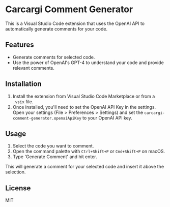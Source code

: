 # Carcargi Comment Generator

This is a Visual Studio Code extension that uses the OpenAI API to automatically generate comments for your code.

## Features

- Generate comments for selected code.
- Use the power of OpenAI's GPT-4 to understand your code and provide relevant comments.

## Installation

1. Install the extension from Visual Studio Code Marketplace or from a `.vsix` file.
2. Once installed, you'll need to set the OpenAI API Key in the settings. Open your settings (File > Preferences > Settings) and set the `carcargi-comment-generator.openaiApiKey` to your OpenAI API key.

## Usage

1. Select the code you want to comment.
2. Open the command palette with `Ctrl+Shift+P` or `Cmd+Shift+P` on macOS.
3. Type 'Generate Comment' and hit enter.

This will generate a comment for your selected code and insert it above the selection.

## License

MIT
